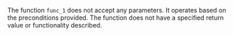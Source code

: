 The function `func_1` does not accept any parameters. It operates based on the preconditions provided. The function does not have a specified return value or functionality described.